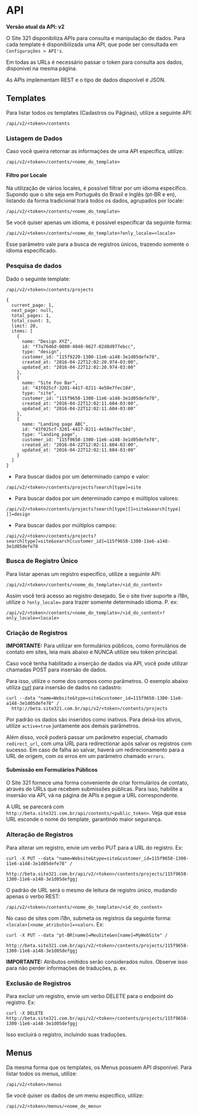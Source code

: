 # API

**Versão atual da API: v2**

O Site 321 disponibiliza APIs para consulta e manipulação de dados. Para cada template é disponibilizada uma API, que pode ser consultada em `Configurações > API's`.

Em todas as URLs é necessário passar o token para consulta aos dados, disponível na mesma página.

As APIs implementam REST e o tipo de dados disponível é JSON.

## Templates

Para listar todos os templates (Cadastros ou Páginas), utilize a seguinte API:

```
/api/v2/<token>/contents
```

### Listagem de Dados
Caso você queira retornar as informações de uma API específica, utilize:

```
/api/v2/<token>/contents/<nome_do_template>
```

#### Filtro por Locale

Na utilização de vários locales, é possível filtrar por um idioma específico. Supondo que o site seja em Português do Brasil e Inglês (pt-BR e en), listando da forma tradicional trará todos os dados, agrupados por locale:

```
/api/v2/<token>/contents/<nome_do_template>
```

Se você quiser apenas um idioma, é possível especificar da seguinte forma:

```
/api/v2/<token>/contents/<nome_do_template>?only_locale=<locale>
```

Esse parâmetro vale para a busca de registros únicos, trazendo somente o idioma especificado.

### Pesquisa de dados

Dado o seguinte template:

```
/api/v2/<token>/contents/projects
```

```
{
  current_page: 1,
  next_page: null,
  total_pages: 1,
  total_count: 3,
  limit: 20,
  items: [
    {
      name: "Design XYZ",
      id: "f7a7646d-0800-4848-9627-02d8d977ebcc",
      type: "design",
      customer_id: "115f9220-1300-11e6-a148-3e1d05defe78",
      created_at: "2016-04-22T12:02:20.974-03:00",
      updated_at: "2016-04-22T12:02:20.974-03:00"
    },
    {
      name: "Site Foo Bar",
      id: "43f025cf-3201-4417-8211-4e58e7fec18d",
      type: "site",
      customer_id: "115f9658-1300-11e6-a148-3e1d05defe78",
      created_at: "2016-04-22T12:02:11.604-03:00",
      updated_at: "2016-04-22T12:02:11.604-03:00"
    },
    {
      name: "Landing page ABC",
      id: "43f025cf-3201-4417-8211-4e58e7fec18d",
      type: "landing_page",
      customer_id: "115f9658-1300-11e6-a148-3e1d05defe78",
      created_at: "2016-04-22T12:02:11.604-03:00",
      updated_at: "2016-04-22T12:02:11.604-03:00"
    }
  ]
}
```

- Para buscar dados por um determinado campo e valor:

```
/api/v2/<token>/contents/projects?search[type]=site
```

- Para buscar dados por um determinado campo e múltiplos valores:

```
/api/v2/<token>/contents/projects?search[type][]=site&search[type][]=design
```

- Para buscar dados por múltiplos campos:

```
/api/v2/<token>/contents/projects?search[type]=site&search[customer_id]=115f9658-1300-11e6-a148-3e1d05defe78
```

### Busca de Registro Único

Para listar apenas um registro específico, utilize a seguinte API:

```
/api/v2/<token>/contents/<nome_do_template>/<id_do_content>
```

Assim você terá acesso ao registro desejado. Se o site tiver suporte a i18n, utilize o `?only_locale=` para trazer somente determinado idioma. P. ex:

```
/api/v2/<token>/contents/<nome_do_template>/<id_do_content>?only_locale=<locale>
```

### Criação de Registros


**IMPORTANTE:** Para utilizar em formulários públicos, como formulários de contato em sites, leia mais abaixo e NUNCA utilize seu token principal.

Caso você tenha habilitado a inserção de dados via API, você pode utilizar chamadas POST para insersão de dados. 

Para isso, utilize o nome dos campos como parâmetros. O exemplo abaixo utiliza [curl](https://curl.haxx.se/) para insersão de dados no cadastro:

```
curl --data "name=Website&type=site&customer_id=115f9658-1300-11e6-a148-3e1d05defe78" / 
  http://beta.site321.com.br/api/v2/<token>/contents/projects
```

Por padrão os dados são inseridos como inativos. Para deixá-los ativos, utilize `active=true` juntamente aos demais parâmetros.

Além disso, você poderá passar um parâmetro especial, chamado `redirect_url`, com uma URL para redirectionar após salvar os registros com sucesso. Em caso de falha ao salvar, haverá um redirecionamento para a URL de origem, com os erros em um parâmetro chamado `errors`.


#### Submissão em Formulários Públicos

O Site 321 fornece uma forma conveniente de criar formulários de contato, através de URLs que recebem submissões públicas. Para isso, habilite a insersão via API, vá na página de APIs e pegue a URL correspondente.

A URL se parecerá com `http://beta.site321.com.br/api/contents/<public_token>`. Veja que essa URL esconde o nome do template, garantindo maior segurança.

### Alteração de Registros

Para alterar um registro, envie um verbo PUT para a URL do registro. Ex:

```
curl -X PUT --data "name=Website&type=site&customer_id=115f9658-1300-11e6-a148-3e1d05defe78" / 
  http://beta.site321.com.br/api/v2/<token>/contents/projects/115f9658-1300-11e6-a148-3e1d05defggj
```

O padrão de URL será o mesmo de leitura de registro único, mudando apenas o verbo REST:

```
/api/v2/<token>/contents/<nome_do_template>/<id_do_content>
```

No caso de sites com i18n, submeta os registros da seguinte forma: `<locale>[<nome_atributo>]=<valor>`. Ex:

```
curl -X PUT --data "pt-BR[name]=MeuSite&en[name]=MyWebSite" / 
  http://beta.site321.com.br/api/v2/<token>/contents/projects/115f9658-1300-11e6-a148-3e1d05defggj
```

**IMPORTANTE:** Atributos omitidos serão considerados nulos. Observe isso para não perder informações de traduções, p. ex.

### Exclusão de Registros

Para excluir um registro, envie um verbo DELETE para o endpoint do registro. Ex:

```
curl -X DELETE http://beta.site321.com.br/api/v2/<token>/contents/projects/115f9658-1300-11e6-a148-3e1d05defggj
```

Isso excluirá o registro, incluindo suas traduções.

## Menus

Da mesma forma que os templates, os Menus possuem API disponível. Para listar todos os menus, utilize:

```
/api/v2/<token>/menus
```

Se você quiser os dados de um menu específico, utilize:

```
/api/v2/<token>/menus/<nome_do_menu>
```
